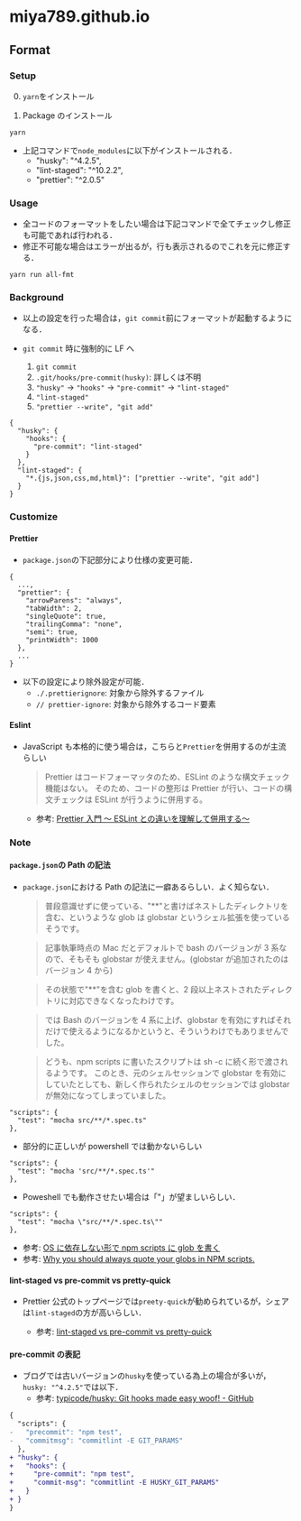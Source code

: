 # miya789.github.io

## Format

### Setup

0. `yarn`をインストール

1. Package のインストール

```
yarn
```

- 上記コマンドで`node_modules`に以下がインストールされる．
  - "husky": "^4.2.5",
  - "lint-staged": "^10.2.2",
  - "prettier": "^2.0.5"

### Usage

- 全コードのフォーマットをしたい場合は下記コマンドで全てチェックし修正も可能であれば行われる．
- 修正不可能な場合はエラーが出るが，行も表示されるのでこれを元に修正する．

```
yarn run all-fmt
```

### Background

- 以上の設定を行った場合は，`git commit`前にフォーマットが起動するようになる．

- `git commit` 時に強制的に LF へ
  1. `git commit`
  2. `.git/hooks/pre-commit(husky)`: 詳しくは不明
  3. `"husky"` -> `"hooks"` -> `"pre-commit"` -> `"lint-staged"`
  4. `"lint-staged"`
  5. `"prettier --write", "git add"`

```json:該当コード箇所
{
  "husky": {
    "hooks": {
      "pre-commit": "lint-staged"
    }
  },
  "lint-staged": {
    "*.{js,json,css,md,html}": ["prettier --write", "git add"]
  }
}
```

### Customize

#### Prettier

- `package.json`の下記部分により仕様の変更可能．

```json:package.json(一部)
{
  ...,
  "prettier": {
    "arrowParens": "always",
    "tabWidth": 2,
    "singleQuote": true,
    "trailingComma": "none",
    "semi": true,
    "printWidth": 1000
  },
  ...
}
```

- 以下の設定により除外設定が可能．
  - `./.prettierignore`: 対象から除外するファイル
  - `// prettier-ignore`: 対象から除外するコード要素

#### Eslint

- JavaScript も本格的に使う場合は，こちらと`Prettier`を併用するのが主流らしい
  > Prettier はコードフォーマッタのため、ESLint のような構文チェック機能はない。
  > そのため、コードの整形は Prettier が行い、コードの構文チェックは ESLint が行うように併用する。
  - 参考: [Prettier 入門 ～ ESLint との違いを理解して併用する～](https://qiita.com/soarflat/items/06377f3b96964964a65d#eslintとの併用)

### Note

#### `package.json`の Path の記法

- `package.json`における Path の記法に一癖あるらしい．よく知らない．

  > 普段意識せずに使っている、"\*\*"と書けばネストしたディレクトリを含む、というような glob は globstar というシェル拡張を使っているそうです。

  > 記事執筆時点の Mac だとデフォルトで bash のバージョンが 3 系なので、そもそも globstar が使えません。(globstar が追加されたのはバージョン 4 から)

  > その状態で"\*\*"を含む glob を書くと、2 段以上ネストされたディレクトリに対応できなくなったわけです。

  > では Bash のバージョンを 4 系に上げ、globstar を有効にすればそれだけで使えるようになるかというと、そういうわけでもありませんでした。

  > どうも、npm scripts に書いたスクリプトは sh -c に続く形で渡されるようです。
  > このとき、元のシェルセッションで globstar を有効にしていたとしても、新しく作られたシェルのセッションでは globstar が無効になってしまっていました。

```json:package.json(NG)
"scripts": {
  "test": "mocha src/**/*.spec.ts"
},
```

- 部分的に正しいが powershell では動かないらしい

```json:package.json(NG:Powershellで動かないらしい)
"scripts": {
  "test": "mocha 'src/**/*.spec.ts'"
},
```

- Poweshell でも動作させたい場合は「\"」が望ましいらしい．

```json:package.json(OK)
"scripts": {
  "test": "mocha \"src/**/*.spec.ts\""
},
```

- 参考: [OS に依存しない形で npm scripts に glob を書く](https://qiita.com/k3nNy_51rcy/items/f674d671d2d045b91821)
- 参考: [Why you should always quote your globs in NPM scripts.](https://medium.com/@jakubsynowiec/you-should-always-quote-your-globs-in-npm-scripts-621887a2a784)

#### lint-staged vs pre-commit vs pretty-quick

- Prettier 公式のトップページでは`preety-quick`が勧められているが，シェアは`lint-staged`の方が高いらしい．

  - 参考: [lint-staged vs pre-commit vs pretty-quick](https://www.npmtrends.com/lint-staged-vs-pre-commit-vs-pretty-quick)

#### pre-commit の表記

- ブログでは古いバージョンの`husky`を使っている為上の場合が多いが，`husky: "^4.2.5"`では以下．
  - 参考: [typicode/husky: Git hooks made easy woof! - GitHub](https://github.com/typicode/husky)

```diff
{
  "scripts": {
-   "precommit": "npm test",
-   "commitmsg": "commitlint -E GIT_PARAMS"
  },
+ "husky": {
+   "hooks": {
+     "pre-commit": "npm test",
+     "commit-msg": "commitlint -E HUSKY_GIT_PARAMS"
+   }
+ }
}
```
